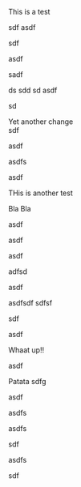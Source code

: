 This is a test


sdf
asdf


sdf

asdf


sadf

ds
sdd
sd
asdf

sd


Yet another change  
sdf

asdf

asdfs

asdf

THis is another test

Bla Bla


asdf

asdf

asdf

adfsd

asdf

asdfsdf
sdfsf

sdf

asdf


Whaat up!! 

asdf

Patata
sdfg

asdf

asdfs

asdfs

sdf

asdfs

sdf

